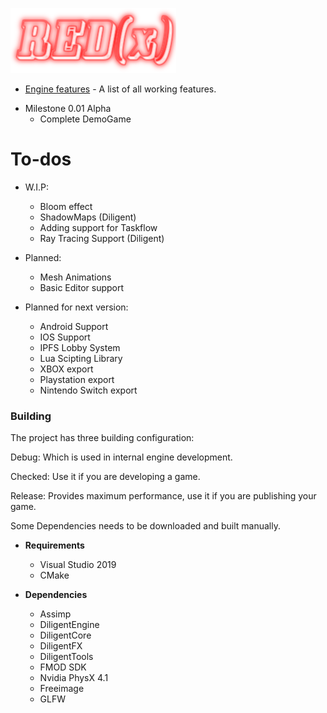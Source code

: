 ![REDx Engine Logo](coollogo_com-117703856.png "REDx Engine Logo") 
* [Engine features](https://github.com/Redeaux-Games/REDx-Game-Engine/blob/master/FEATURES.md) - A list of all working features.

+ Milestone 0.01 Alpha
	- Complete DemoGame

# To-dos 

  + W.I.P:
    - Bloom effect
    - ShadowMaps (Diligent)
    - Adding support for Taskflow
    - Ray Tracing Support (Diligent)
	
  + Planned:
	- Mesh Animations
	- Basic Editor support

  + Planned for next version:
    - Android Support
    - IOS Support
    - IPFS Lobby System
    - Lua Scipting Library
    - XBOX export
    - Playstation export
    - Nintendo Switch export


### Building
The project has three building configuration:

Debug: Which is used in internal engine development.

Checked: Use it if you are developing a game.

Release: Provides maximum performance, use it if you are publishing your game.


Some Dependencies needs to be downloaded and built manually.

+ __Requirements__
  - Visual Studio 2019
  - CMake

+ __Dependencies__
  - Assimp
  - DiligentEngine
  - DiligentCore
  - DiligentFX
  - DiligentTools
  - FMOD SDK
  - Nvidia PhysX 4.1
  - Freeimage
  - GLFW 
  
  
  
  
  
  
  
  
  
  
  
  
  
  
  
  
  
  
  
  
  
  
  
  
  
  
